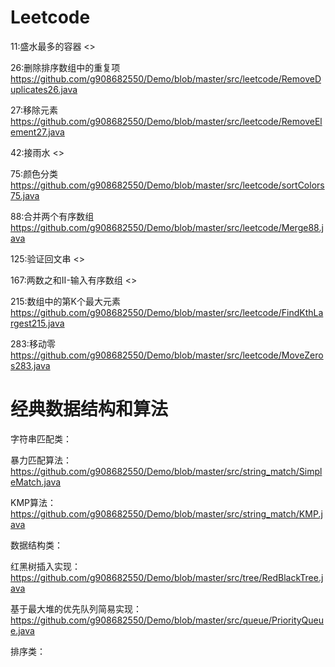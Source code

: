 # Leetcode

11:盛水最多的容器 <>

26:删除排序数组中的重复项 <https://github.com/g908682550/Demo/blob/master/src/leetcode/RemoveDuplicates26.java>

27:移除元素 <https://github.com/g908682550/Demo/blob/master/src/leetcode/RemoveElement27.java>

42:接雨水 <>

75:颜色分类 <https://github.com/g908682550/Demo/blob/master/src/leetcode/sortColors75.java>

88:合并两个有序数组 <https://github.com/g908682550/Demo/blob/master/src/leetcode/Merge88.java>

125:验证回文串 <>

167:两数之和II-输入有序数组 <>

215:数组中的第K个最大元素 <https://github.com/g908682550/Demo/blob/master/src/leetcode/FindKthLargest215.java>

283:移动零 <https://github.com/g908682550/Demo/blob/master/src/leetcode/MoveZeros283.java>

# 经典数据结构和算法

字符串匹配类：

暴力匹配算法：<https://github.com/g908682550/Demo/blob/master/src/string_match/SimpleMatch.java>

KMP算法： <https://github.com/g908682550/Demo/blob/master/src/string_match/KMP.java>



数据结构类：

红黑树插入实现：<https://github.com/g908682550/Demo/blob/master/src/tree/RedBlackTree.java>

基于最大堆的优先队列简易实现：<https://github.com/g908682550/Demo/blob/master/src/queue/PriorityQueue.java>



排序类：



